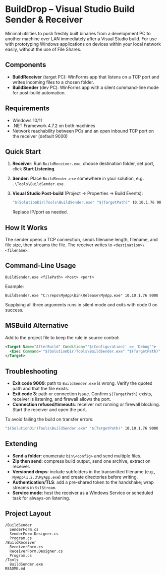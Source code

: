 # BuildDrop – Visual Studio Build Sender & Receiver

Minimal utilities to push freshly built binaries from a development PC to another machine over LAN immediately after a Visual Studio build.
For use with prototyping Windows applications on devices within your local network easily, without the use of File Shares.

## Components

* **BuildReceiver** (target PC): WinForms app that listens on a TCP port and writes incoming files to a chosen folder.
* **BuildSender** (dev PC): WinForms app with a silent command-line mode for post-build automation.

## Requirements

* Windows 10/11
* .NET Framework 4.7.2 on both machines
* Network reachability between PCs and an open inbound TCP port on the receiver (default 9000)

## Quick Start

1. **Receiver**: Run `BuildReceiver.exe`, choose destination folder, set port, click **Start Listening**.
2. **Sender**: Place `BuildSender.exe` somewhere in your solution, e.g. `.\Tools\BuildSender.exe`.
3. **Visual Studio Post-build** (Project → Properties → Build Events):

   ```cmd
   "$(SolutionDir)Tools\BuildSender.exe" "$(TargetPath)" 10.10.1.76 9000
   ```

   Replace IP/port as needed.

## How It Works

The sender opens a TCP connection, sends filename length, filename, and file size, then streams the file. The receiver writes to `<destination>\<filename>`.

## Command-Line Usage

```
BuildSender.exe <filePath> <host> <port>
```

Example:

```
BuildSender.exe "C:\repo\MyApp\bin\Release\MyApp.exe" 10.10.1.76 9000
```

Supplying all three arguments runs in silent mode and exits with code 0 on success.

## MSBuild Alternative

Add to the project file to keep the rule in source control:

```xml
<Target Name="AfterBuild" Condition="'$(Configuration)' == 'Debug'">
  <Exec Command='"$(SolutionDir)Tools\BuildSender.exe" "$(TargetPath)" 10.10.1.76 9000' />
</Target>
```

## Troubleshooting

* **Exit code 9009**: path to `BuildSender.exe` is wrong. Verify the quoted path and that the file exists.
* **Exit code 3**: path or connection issue. Confirm `$(TargetPath)` exists, receiver is listening, and firewall allows the port.
* **Connection refused/timeouts**: receiver not running or firewall blocking. Start the receiver and open the port.

To avoid failing the build on transfer errors:

```cmd
"$(SolutionDir)Tools\BuildSender.exe" "$(TargetPath)" 10.10.1.76 9000 || exit 0
```

## Extending

* **Send a folder**: enumerate `bin\<config>` and send multiple files.
* **Zip then send**: compress build output, send one archive, extract on receiver.
* **Versioned drops**: include subfolders in the transmitted filename (e.g., `MyApp\1.2.3\MyApp.exe`) and create directories before writing.
* **Authentication/TLS**: add a pre-shared token to the handshake; wrap streams in `SslStream`.
* **Service mode**: host the receiver as a Windows Service or scheduled task for always-on listening.

## Project Layout

```
/BuildSender
  SenderForm.cs
  SenderForm.Designer.cs
  Program.cs
/BuildReceiver
  ReceiverForm.cs
  ReceiverForm.Designer.cs
  Program.cs
/Tools
  BuildSender.exe
README.md
```
